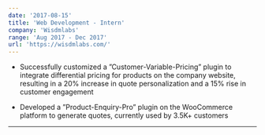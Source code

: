 ```yaml
---
date: '2017-08-15'
title: 'Web Development - Intern'
company: 'Wisdmlabs'
range: 'Aug 2017 - Dec 2017'
url: 'https://wisdmlabs.com/'
---
```


- Successfully customized a ”Customer-Variable-Pricing” plugin to integrate differential pricing for products on the company website, resulting in a 20% increase in quote personalization and a 15% rise in customer engagement

- Developed a ”Product-Enquiry-Pro” plugin on the WooCommerce platform to generate quotes, currently used by 3.5K+ customers

---
